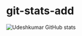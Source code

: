 # git-stats-add

![Udeshkumar GitHub stats](https://github-readme-stats.vercel.app/api?username=udeshgn08&show_icons=true&theme=radical)

